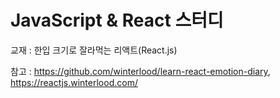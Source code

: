 # JavaScript & React 스터디

교재 : 한입 크기로 잘라먹는 리액트(React.js) 

참고 : https://github.com/winterlood/learn-react-emotion-diary, https://reactjs.winterlood.com/
